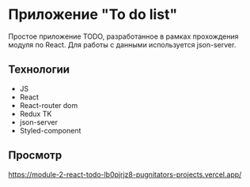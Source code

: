 # Приложение "To do list"
Простое приложение TODO, разработанное в рамках прохождения модуля по React. Для работы с данными используется json-server.

## Технологии
- JS
- React
- React-router dom
- Redux TK
- json-server
- Styled-component

## Просмотр
https://module-2-react-todo-lb0pjrjz8-pugnitators-projects.vercel.app/